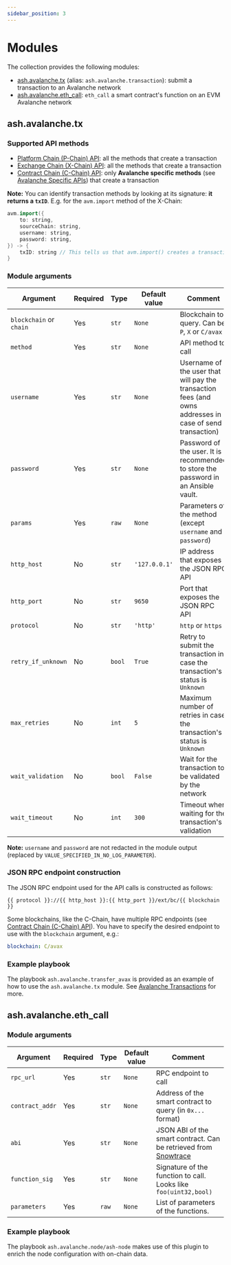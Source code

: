 ```yaml
---
sidebar_position: 3
---
```


# Modules

The collection provides the following modules:

- [ash.avalanche.tx](#ashavalanchetx) (alias: `ash.avalanche.transaction`): submit a transaction to an Avalanche network
- [ash.avalanche.eth_call](#ashavalancheeth_call): `eth_call` a smart contract's function on an EVM Avalanche network

## ash.avalanche.tx

### Supported API methods

- [Platform Chain (P-Chain) API](https://docs.avax.network/build/avalanchego-apis/p-chain): all the methods that create a transaction
- [Exchange Chain (X-Chain) API](https://docs.avax.network/build/avalanchego-apis/x-chain): all the methods that create a transaction
- [Contract Chain (C-Chain) API](https://docs.avax.network/build/avalanchego-apis/c-chain): only **Avalanche specific methods** (see [Avalanche Specific APIs](https://docs.avax.network/build/avalanchego-apis/c-chain/#avalanche-specific-apis)) that create a transaction

**Note:** You can identify transaction methods by looking at its signature: **it returns a `txID`**. E.g. for the `avm.import` method of the X-Chain:

```cpp
avm.import({
    to: string,
    sourceChain: string,
    username: string,
    password: string,
}) -> {
	txID: string // This tells us that avm.import() creates a transaction
}
```

### Module arguments

| Argument                | Required | Type   | Default value | Comment                                                                                                  |
| ----------------------- | -------- | ------ | ------------- | -------------------------------------------------------------------------------------------------------- |
| `blockchain` or `chain` | Yes      | `str`  | `None`        | Blockchain to query. Can be `P`, `X` or `C/avax`                                                         |
| `method`                | Yes      | `str`  | `None`        | API method to call                                                                                       |
| `username`              | Yes      | `str`  | `None`        | Username of the user that will pay the transaction fees (and owns addresses in case of send transaction) |
| `password`              | Yes      | `str`  | `None`        | Password of the user. It is recommended to store the password in an Ansible vault.                       |
| `params`                | Yes      | `raw`  | `None`        | Parameters of the method (except `username` and `password`)                                              |
| `http_host`             | No       | `str`  | `'127.0.0.1'` | IP address that exposes the JSON RPC API                                                                 |
| `http_port`             | No       | `str`  | `9650`        | Port that exposes the JSON RPC API                                                                       |
| `protocol`              | No       | `str`  | `'http'`      | `http` or `https`                                                                                        |
| `retry_if_unknown`      | No       | `bool` | `True`        | Retry to submit the transaction in case the transaction's status is `Unknown`                            |
| `max_retries`           | No       | `int`  | `5`           | Maximum number of retries in case the transaction's status is `Unknown`                                  |
| `wait_validation`       | No       | `bool` | `False`       | Wait for the transaction to be validated by the network                                                  |
| `wait_timeout`          | No       | `int`  | `300`         | Timeout when waiting for the transaction's validation                                                    |

**Note:** `username` and `password` are not redacted in the module output (replaced by `VALUE_SPECIFIED_IN_NO_LOG_PARAMETER`).

### JSON RPC endpoint construction

The JSON RPC endpoint used for the API calls is constructed as follows:

```jinja
{{ protocol }}://{{ http_host }}:{{ http_port }}/ext/bc/{{ blockchain }}
```

Some blockchains, like the C-Chain, have multiple RPC endpoints (see [Contract Chain (C-Chain) API](https://docs.avax.network/build/avalanchego-apis/c-chain/)). You have to specify the desired endpoint to use with the `blockchain` argument, e.g.:

```yaml
blockchain: C/avax
```

### Example playbook

The playbook `ash.avalanche.transfer_avax` is provided as an example of how to use the `ash.avalanche.tx` module. See [Avalanche Transactions](../tutorials/avalanche-transactions.md) for more.

## ash.avalanche.eth_call

### Module arguments

| Argument        | Required | Type  | Default value | Comment                                                                                 |
| --------------- | -------- | ----- | ------------- | --------------------------------------------------------------------------------------- |
| `rpc_url`       | Yes      | `str` | `None`        | RPC endpoint to call                                                                    |
| `contract_addr` | Yes      | `str` | `None`        | Address of the smart contract to query (in `0x...` format)                              |
| `abi`           | Yes      | `str` | `None`        | JSON ABI of the smart contract. Can be retrieved from [Snowtrace](https://snowtrace.io) |
| `function_sig`  | Yes      | `str` | `None`        | Signature of the function to call. Looks like `foo(uint32,bool)`                        |
| `parameters`    | Yes      | `raw` | `None`        | List of parameters of the functions.                                                    |

### Example playbook

The playbook `ash.avalanche.node/ash-node` makes use of this plugin to enrich the node configuration with on-chain data.
